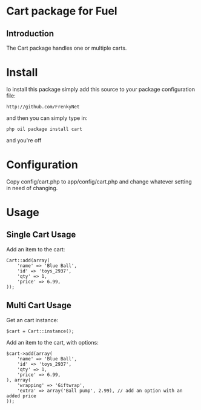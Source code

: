 Cart package for Fuel
=====================

Introduction
------------

The Cart package handles one or multiple carts.

# Install

Io install this package simply add this source to your package configuration file:

	http://github.com/FrenkyNet

and then you can simply type in:

	php oil package install cart
	
and you're off

# Configuration

Copy config/cart.php to app/config/cart.php and change whatever setting in need of changing.


# Usage

Single Cart Usage
-----------------

Add an item to the cart:

	Cart::add(array(
		'name' => 'Blue Ball',
		'id' => 'toys_2937',
		'qty' => 1,
		'price' => 6.99,
	));


Multi Cart Usage
----------------

Get an cart instance:

	$cart = Cart::instance();

Add an item to the cart, with options:

	$cart->add(array(
		'name' => 'Blue Ball',
		'id' => 'toys_2937',
		'qty' => 1,
		'price' => 6.99,
	), array(
		'wrapping' => 'Giftwrap',
		'extra' => array('Ball pump', 2.99), // add an option with an added price
	));